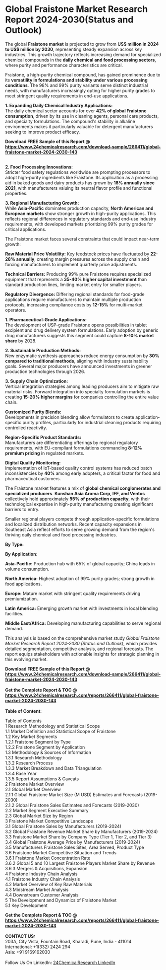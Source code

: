 <h1>Global Fraistone Market Research Report 2024-2030(Status and Outlook)</h1><p>The global <strong>Fraistone market</strong> is projected to grow from <strong>US$ million in 2024 to US$ million by 2030</strong>, representing steady expansion across key industries. This growth trajectory reflects increasing demand for specialized chemical compounds in the <strong>daily chemical and food processing sectors</strong>, where purity and performance characteristics are critical.</p><p>Fraistone, a high-purity chemical compound, has gained prominence due to its <strong>versatility in formulations and stability under various processing conditions</strong>. The 98% and 99% purity variants serve distinct industrial needs, with manufacturers increasingly opting for higher purity grades to meet stringent quality requirements in end-use applications.</p><p><strong>1. Expanding Daily Chemical Industry Applications:</strong><br>
The daily chemical sector accounts for over <strong>42% of global Fraistone consumption</strong>, driven by its use in cleaning agents, personal care products, and specialty formulations. The compound's stability in alkaline environments makes it particularly valuable for detergent manufacturers seeking to improve product efficacy.</p><div><b>Download FREE Sample of this Report @ 
            <a href="https://www.24chemicalresearch.com/download-sample/266411/global-fraistone-market-2024-2030-143">
            https://www.24chemicalresearch.com/download-sample/266411/global-fraistone-market-2024-2030-143</a></b></div><br><p><strong>2. Food Processing Innovations:</strong><br>
Stricter food safety regulations worldwide are prompting processors to adopt high-purity ingredients like Fraistone. Its application as a processing aid in baked goods and dairy products has grown by <strong>18% annually since 2021</strong>, with manufacturers valuing its neutral flavor profile and functional properties.</p><p><strong>3. Regional Manufacturing Growth:</strong><br>
While <strong>Asia-Pacific</strong> dominates production capacity, <strong>North American and European markets</strong> show stronger growth in high-purity applications. This reflects regional differences in regulatory standards and end-use industry requirements, with developed markets prioritizing 99% purity grades for critical applications.</p><p>The Fraistone market faces several constraints that could impact near-term growth:</p><p><strong>Raw Material Price Volatility:</strong> Key feedstock prices have fluctuated by <strong>22-28% annually</strong>, creating margin pressures across the supply chain and forcing manufacturers to implement quarterly price adjustments.</p><p><strong>Technical Barriers:</strong> Producing 99% pure Fraistone requires specialized equipment that represents a <strong>35-40% higher capital investment</strong> than standard production lines, limiting market entry for smaller players.</p><p><strong>Regulatory Divergence:</strong> Differing regional standards for food-grade applications require manufacturers to maintain multiple production protocols, increasing compliance costs by <strong>12-15%</strong> for multi-market operators.</p><p><strong>1. Pharmaceutical-Grade Applications:</strong><br>
The development of USP-grade Fraistone opens possibilities in tablet excipient and drug delivery system formulations. Early adoption by generic drug manufacturers suggests this segment could capture <strong>8-10% market share</strong> by 2028.</p><p><strong>2. Sustainable Production Methods:</strong><br>
New enzymatic synthesis approaches reduce energy consumption by <strong>30% compared to traditional methods</strong>, aligning with industry sustainability goals. Several major producers have announced investments in greener production technologies through 2026.</p><p><strong>3. Supply Chain Optimization:</strong><br>
Vertical integration strategies among leading producers aim to mitigate raw material risks. Forward integration into specialty formulation markets is creating <strong>15-20% higher margins</strong> for companies controlling the entire value chain.</p><p><strong>Customized Purity Blends:</strong><br>
	Developments in precision blending allow formulators to create application-specific purity profiles, particularly for industrial cleaning products requiring controlled reactivity.</p><p><strong>Region-Specific Product Standards:</strong><br>
	Manufacturers are differentiating offerings by regional regulatory requirements, with EU-compliant formulations commanding <strong>8-12% premium pricing</strong> in regulated markets.</p><p><strong>Digital Quality Monitoring:</strong><br>
	Implementation of IoT-based quality control systems has reduced batch inconsistencies by <strong>40%</strong> among early adopters, a critical factor for food and pharmaceutical customers.</p><p>The Fraistone market features a mix of <strong>global chemical conglomerates and specialized producers</strong>. <strong>Kunshan Asia Aroma Corp, IFF, and Ventos</strong> collectively hold approximately <strong>55% of production capacity</strong>, with their technological expertise in high-purity manufacturing creating significant barriers to entry.</p><p>Smaller regional players compete through application-specific formulations and localized distribution networks. Recent capacity expansions in Southeast Asia reflect efforts to serve growing demand from the region's thriving daily chemical and food processing industries.</p><p><strong>By Type:</strong></p><p><strong>By Application:</strong></p><p><strong>Asia-Pacific:</strong> Production hub with 65% of global capacity; China leads in volume consumption.</p><p><strong>North America:</strong> Highest adoption of 99% purity grades; strong growth in food applications.</p><p><strong>Europe:</strong> Mature market with stringent quality requirements driving premiumization.</p><p><strong>Latin America:</strong> Emerging growth market with investments in local blending facilities.</p><p><strong>Middle East/Africa:</strong> Developing manufacturing capabilities to serve regional demand.</p><p>This analysis is based on the comprehensive market study <em>Global Fraistone Market Research Report 2024-2030 (Status and Outlook)</em>, which provides detailed segmentation, competitive analysis, and regional forecasts. The report equips stakeholders with actionable insights for strategic planning in this evolving market.</p><div><b>Download FREE Sample of this Report @ 
            <a href="https://www.24chemicalresearch.com/download-sample/266411/global-fraistone-market-2024-2030-143">
            https://www.24chemicalresearch.com/download-sample/266411/global-fraistone-market-2024-2030-143</a></b></div><br><div><b>Get the Complete Report & TOC @ 
            <a href="https://www.24chemicalresearch.com/reports/266411/global-fraistone-market-2024-2030-143">
            https://www.24chemicalresearch.com/reports/266411/global-fraistone-market-2024-2030-143</a></b></div><br>
            <b>Table of Content:</b><p>Table of Contents<br />
1 Research Methodology and Statistical Scope<br />
1.1 Market Definition and Statistical Scope of Fraistone<br />
1.2 Key Market Segments<br />
1.2.1 Fraistone Segment by Type<br />
1.2.2 Fraistone Segment by Application<br />
1.3 Methodology & Sources of Information<br />
1.3.1 Research Methodology<br />
1.3.2 Research Process<br />
1.3.3 Market Breakdown and Data Triangulation<br />
1.3.4 Base Year<br />
1.3.5 Report Assumptions & Caveats<br />
2 Fraistone Market Overview<br />
2.1 Global Market Overview<br />
2.1.1 Global Fraistone Market Size (M USD) Estimates and Forecasts (2019-2030)<br />
2.1.2 Global Fraistone Sales Estimates and Forecasts (2019-2030)<br />
2.2 Market Segment Executive Summary<br />
2.3 Global Market Size by Region<br />
3 Fraistone Market Competitive Landscape<br />
3.1 Global Fraistone Sales by Manufacturers (2019-2024)<br />
3.2 Global Fraistone Revenue Market Share by Manufacturers (2019-2024)<br />
3.3 Fraistone Market Share by Company Type (Tier 1, Tier 2, and Tier 3)<br />
3.4 Global Fraistone Average Price by Manufacturers (2019-2024)<br />
3.5 Manufacturers Fraistone Sales Sites, Area Served, Product Type<br />
3.6 Fraistone Market Competitive Situation and Trends<br />
3.6.1 Fraistone Market Concentration Rate<br />
3.6.2 Global 5 and 10 Largest Fraistone Players Market Share by Revenue<br />
3.6.3 Mergers & Acquisitions, Expansion<br />
4 Fraistone Industry Chain Analysis<br />
4.1 Fraistone Industry Chain Analysis<br />
4.2 Market Overview of Key Raw Materials<br />
4.3 Midstream Market Analysis<br />
4.4 Downstream Customer Analysis<br />
5 The Development and Dynamics of Fraistone Market <br />
5.1 Key Development</p><div><b>Get the Complete Report & TOC @ 
            <a href="https://www.24chemicalresearch.com/reports/266411/global-fraistone-market-2024-2030-143">
            https://www.24chemicalresearch.com/reports/266411/global-fraistone-market-2024-2030-143</a></b></div><br><b>CONTACT US:</b><br>
            203A, City Vista, Fountain Road, Kharadi, Pune, India - 411014<br>
            International: +1(332) 2424 294<br>
            Asia: +91 9169162030 <br><br>
            Follow Us On LinkedIn: <a href="https://www.linkedin.com/company/24chemicalresearch/">24ChemicalResearch LinkedIn</a>